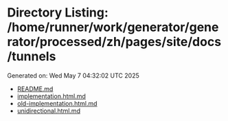 # Directory Listing: /home/runner/work/generator/generator/processed/zh/pages/site/docs/tunnels
Generated on: Wed May  7 04:32:02 UTC 2025

- [README.md](README.md)
- [implementation.html.md](implementation.html.md)
- [old-implementation.html.md](old-implementation.html.md)
- [unidirectional.html.md](unidirectional.html.md)
